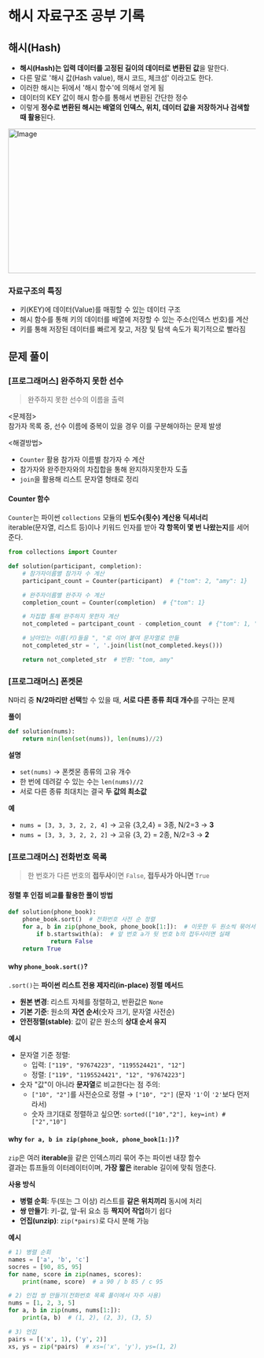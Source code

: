 # 해시 자료구조 공부 기록
## 해시(Hash)
- **해시(Hash)는 입력 데이터를 고정된 길이의 데이터로 변환된 값**을 말한다.
- 다른 말로 '해시 값(Hash value), 해시 코드, 체크섬' 이라고도 한다.
- 이러한 해시는 뒤에서 '해시 함수'에 의해서 얻게 됨
- 데이터의 KEY 값이 해시 함수를 통해서 변환된 간단한 정수
- 이렇게 **정수로 변환된 해시는 배열의 인덱스, 위치, 데이터 값을 저장하거나 검색할 때 활용**된다.
<img width="830" height="294" alt="Image" src="https://github.com/user-attachments/assets/c2313802-329c-483c-ac54-ce9d37e1204c" />

### 자료구조의 특징
- 키(KEY)에 데이터(Value)를 매핑할 수 있는 데이터 구조
- 해시 함수를 통해 키의 데이터를 배열에 저장할 수 있는 주소(인덱스 번호)를 계산
- 키를 통해 저장된 데이터를 빠르게 찾고, 저장 및 탐색 속도가 획기적으로 빨라짐

## 문제 풀이
### [프로그래머스] 완주하지 못한 선수
>완주하지 못한 선수의 이름을 출력

<문제점>       
참가자 목록 중, 선수 이름에 중복이 있을 경우 이를 구분해야하는 문제 발생

<해결방법>    
- `Counter` 활용 참가자 이름별 참가자 수 계산
- 참가자와 완주한자와의 차집합을 통해 완지하지못한자 도출
- `join`을 활용해 리스트 문자열 형태로 정리

#### **Counter 함수**
`Counter`는 파이썬 `collections` 모듈의 **빈도수(횟수) 계산용 딕셔너리**    
iterable(문자열, 리스트 등)이나 키워드 인자를 받아 **각 항목이 몇 번 나왔는지**를 세어 준다.

```python
from collections import Counter

def solution(participant, completion):
    # 참가자이름별 참가자 수 계산
    participant_count = Counter(participant)  # {"tom": 2, "amy": 1}

    # 완주자이름별 완주자 수 계산
    completion_count = Counter(completion)  # {"tom": 1}

    # 차집합 통해 완주하지 못한자 계산
    not_completed = partcipant_count - completion_count  # {"tom": 1, "amy": 1} 두 사람이 남음

    # 남아있는 이름(키)들을 ", "로 이어 붙여 문자열로 만듦
    not_completed_str = ', '.join(list(not_completed.keys()))

    return not_completed_str  # 반환: "tom, amy"
```

### [프로그래머스] 폰켓몬
N마리 중 **N/2마리만 선택**할 수 있을 때, **서로 다른 종류 최대 개수**를 구하는 문제

**풀이**
```python
def solution(nums):
    return min(len(set(nums)), len(nums)//2)
```

**설명**    
- `set(nums)` → 폰켓몬 종류의 고유 개수
- 한 번에 데려갈 수 있는 수는 `len(nums)//2`
- 서로 다른 종류 최대치는 결국 **두 값의 최소값**

**예**   
- `nums = [3, 3, 3, 2, 2, 4]` → 고유 {3,2,4} = 3종, N/2=3 → **3**
- `nums = [3, 3, 3, 2, 2, 2]` → 고유 {3, 2} = 2종, N/2=3 → **2**

### [프로그래머스] 전화번호 목록
>한 번호가 다른 번호의 **접두사**이면 `False`, **접두사가 아니면** `True`

#### **정렬 후 인접 비교**를 활용한 풀이 방법
```python
def solution(phone_book):
    phone_book.sort()  # 전화번호 사전 순 정렬
    for a, b in zip(phone_book, phone_book[1:]):  # 이웃한 두 원소씩 묶어서 순회
        if b.startswith(a):  # 앞 번호 a가 뒷 번호 b의 접두사이면 실패
            return False
    return True
```

#### **why `phone_book.sort()`?**    
`.sort()`는 **파이썬 리스트 전용 제자리(in-place) 정렬 메서드**
- **원본 변경**: 리스트 자체를 정렬하고, 반환값은 `None`
- **기본 기준**: 원소의 **자연 순서**(숫자 크기, 문자열 사전순)
- **안전정렬(stable)**: 값이 같은 원소의 **상대 순서 유지**

**예시**
- 문자열 기준 정렬:
  - 입력: `["119", "97674223", "1195524421", "12"]`
  - 정렬: `["119", "1195524421", "12", "97674223"]`
- 숫자 "값"이 아니라 **문자열**로 비교한다는 점 주의:
  - `["10", "2"]`를 사전순으로 정렬 → `["10", "2"]` (문자 `'1'`이 `'2'`보다 먼저라서)
  - 숫자 크기대로 정렬하고 싶으면: `sorted(["10","2"], key=int) # ["2","10"]`

#### **why `for a, b in zip(phone_book, phone_book[1:])`?**
`zip`은 여러 **iterable**을 같은 인덱스끼리 묶어 주는 파이썬 내장 함수    
결과는 튜프들의 이터레이터이며, **가장 짧은** iterable 길이에 맞춰 멈춘다.

**사용 방식**    
- **병렬 순회**: 두(또는 그 이상) 리스트를 **같은 위치끼리** 동시에 처리
- **쌍 만들기**: 키-값, 앞-뒤 요소 등 **짝지어 작업**하기 쉽다
- **언집(unzip)**: `zip(*pairs)`로 다시 분해 가능

**예시**
```python
# 1) 병렬 순회
names = ['a', 'b', 'c']
socres = [90, 85, 95]
for name, score in zip(names, scores):
    print(name, score)  # a 90 / b 85 / c 95

# 2) 인접 쌍 만들기(전화번호 목록 풀이에서 자주 사용)
nums = [1, 2, 3, 5]
for a, b in zip(nums, nums[1:]):
    print(a, b)  # (1, 2), (2, 3), (3, 5) 

# 3) 언집
pairs = [('x', 1), ('y', 2)]
xs, ys = zip(*pairs)  # xs=('x', 'y'), ys=(1, 2)
```